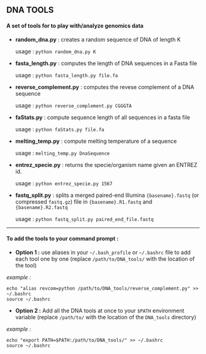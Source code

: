 ## DNA TOOLS

#### A set of tools for to play with/analyze genomics data
- **random_dna.py** : creates a random sequence of DNA of length K

	usage : `python random_dna.py K`
- **fasta_length.py** : computes the length of DNA sequences in a Fasta file

	usage : `python fasta_length.py file.fa`
- **reverse_complement.py** : computes the revese complement of a DNA sequence

	usage : `python reverse_complement.py CGGGTA`
- **faStats.py** : compute sequence length of all sequences in a fasta file

	usage : `python faStats.py file.fa`

- **melting_temp.py** : compute melting temperature of a sequence

	usage : `melting_temp.py DnaSequence`

- **entrez_specie.py** : returns the specie/organism name given an ENTREZ id.

	usage : `python entrez_specie.py 1567`

- **fastq_split.py** : splits a merged paired-end Illumina `{basename}.fastq` (or compressed `fastq.gz`) file in `{basename}.R1.fastq` and `{basename}.R2.fastq`

	usage : `python fastq_split.py paired_end_file.fastq`


------------

#### To add the tools to your command prompt :
- **Option 1 :** use aliases in your `~/.bash_profile` or `~/.bashrc`  file to add each tool one by one  (replace `/path/to/DNA_tools/` with the location of the tool)

*example :*
```
echo "alias revcom=python /path/to/DNA_tools/reverse_complement.py" >> ~/.bashrc
source ~/.bashrc
```


- **Option 2 :** Add all the DNA tools at once to your `$PATH` environment variable (replace `/path/to/` with the location of the `DNA_tools` directory)

*example :*
```
echo "export PATH=$PATH:/path/to/DNA_tools/" >> ~/.bashrc
source ~/.bashrc
```
